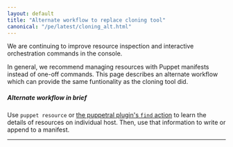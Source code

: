 ```yaml
---
layout: default
title: "Alternate workflow to replace cloning tool"
canonical: "/pe/latest/cloning_alt.html"
---
```



We are continuing to improve resource inspection and interactive orchestration commands in the console.

In general, we recommend managing resources with Puppet manifests instead of one-off commands. This page describes an alternate workflow which can provide the same funtionality as the cloning tool did.

##### Alternate workflow in brief
Use `puppet resource` or [the puppetral plugin's `find` action](./mco_actions.html#find) to learn the details of resources on individual host. Then, use that information to write or append to a manifest.

* * *
